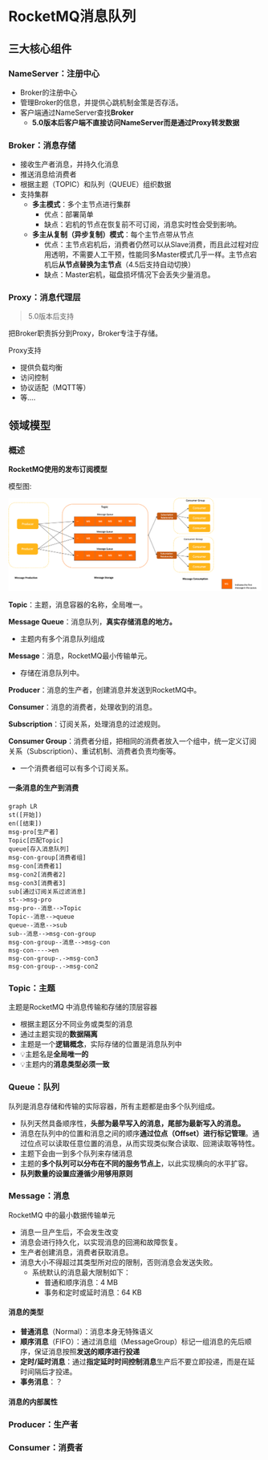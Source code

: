 # RocketMQ消息队列



## 三大核心组件

### NameServer：注册中心

- Broker的注册中心
- 管理Broker的信息，并提供心跳机制金策是否存活。
- 客户端通过NameServer查找**Broker**
  - **5.0版本后客户端不直接访问NameServer而是通过Proxy转发数据**


### Broker：消息存储

- 接收生产者消息，并持久化消息
- 推送消息给消费者
- 根据主题（TOPIC）和队列（QUEUE）组织数据
- 支持集群
  - **多主模式**：多个主节点进行集群
    - 优点：部署简单
    - 缺点：宕机的节点在恢复前不可订阅，消息实时性会受到影响。
  - **多主从复制（异步复制）模式**：每个主节点带从节点
    - 优点：主节点宕机后，消费者仍然可以从Slave消费，而且此过程对应用透明，不需要人工干预，性能同多Master模式几乎一样。主节点宕机后**从节点替换为主节点**（4.5后支持自动切换）
    - 缺点：Master宕机，磁盘损坏情况下会丢失少量消息。

### Proxy：消息代理层

>  5.0版本后支持

把Broker职责拆分到Proxy，Broker专注于存储。



Proxy支持

- 提供负载均衡
- 访问控制
- 协议适配（MQTT等）
- 等....



## 领域模型

### 概述

**RocketMQ使用的发布订阅模型**

模型图:

![](./images/rocket-mq-model.png)

**Topic**：主题，消息容器的名称，全局唯一。

**Message Queue**：消息队列，**真实存储消息的地方。**

- 主题内有多个消息队列组成



**Message**：消息，RocketMQ最小传输单元。

- 存储在消息队列中。



**Producer**：消息的生产者，创建消息并发送到RocketMQ中。

**Consumer**：消息的消费者，处理收到的消息。

**Subscription**：订阅关系，处理消息的过滤规则。

**Consumer Group**：消费者分组，把相同的消费者放入一个组中，统一定义订阅关系（Subscription）、重试机制、消费者负责均衡等。

- 一个消费者组可以有多个订阅关系。



#### 一条消息的生产到消费

```mermaid
graph LR
st([开始])
en([结束])
msg-pro[生产者]
Topic[匹配Topic]
queue[存入消息队列]
msg-con-group[消费者组]
msg-con[消费者1]
msg-con2[消费者2]
msg-con3[消费者3]
sub[通过订阅关系过滤消息]
st-->msg-pro
msg-pro--消息-->Topic
Topic--消息-->queue
queue--消息-->sub
sub--消息-->msg-con-group
msg-con-group--消息-->msg-con
msg-con---->en
msg-con-group-.->msg-con3
msg-con-group-.->msg-con2

```





### Topic：主题

主题是RocketMQ 中消息传输和存储的顶层容器

- 根据主题区分不同业务或类型的消息
- 通过主题实现的**数据隔离**
- 主题是一个**逻辑概念**，实际存储的位置是消息队列中
- 💡主题名是**全局唯一的**
- 💡主题内的**消息类型必须一致**



### Queue：队列

队列是消息存储和传输的实际容器，所有主题都是由多个队列组成。

- 队列天然具备顺序性，**头部为最早写入的消息，尾部为最新写入的消息。**
- 消息在队列中的位置和消息之间的顺序**通过位点（Offset）进行标记管理**。通过位点可以读取任意位置的消息，从而实现类似聚合读取、回溯读取等特性。
- 主题下会由一到多个队列来存储消息
- 主题的**多个队列可以分布在不同的服务节点上**，以此实现横向的水平扩容。
- **队列数量的设置应遵循少用够用原则**



### Message：消息

RocketMQ 中的最小数据传输单元

- 消息一旦产生后，不会发生改变
- 消息会进行持久化，以实现消息的回溯和故障恢复。
- 生产者创建消息，消费者获取消息。
- 消息大小不得超过其类型所对应的限制，否则消息会发送失败。
  - 系统默认的消息最大限制如下：
    - 普通和顺序消息：4 MB
    - 事务和定时或延时消息：64 KB

#### 消息的类型

- **普通消息**（Normal）：消息本身无特殊语义
- **顺序消息**（FIFO）：通过消息组（MessageGroup）标记一组消息的先后顺序，保证消息按照**发送的顺序进行投递**
- **定时/延时消息**：通过**指定延时时间控制消息**生产后不要立即投递，而是在延时间隔后才投递。
- **事务消息**：？



#### 消息的内部属性





### Producer：生产者



### Consumer：消费者